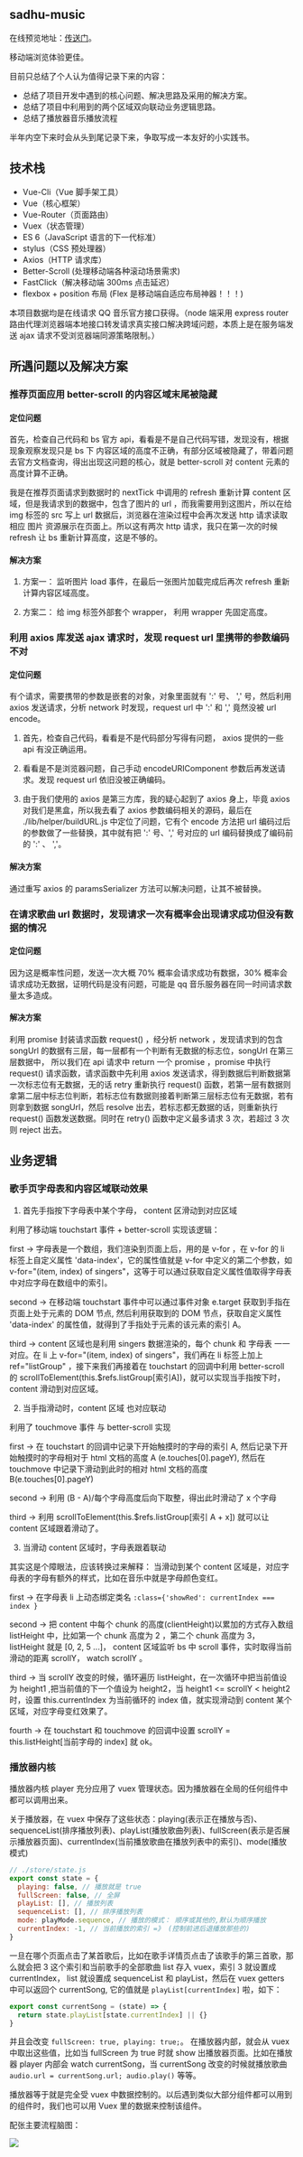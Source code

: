 ## sadhu-music
在线预览地址：[传送门](http://ptuyxr.cn/music/)。

移动端浏览体验更佳。

目前只总结了个人认为值得记录下来的内容：

- 总结了项目开发中遇到的核心问题、解决思路及采用的解决方案。
- 总结了项目中利用到的两个区域双向联动业务逻辑思路。
- 总结了播放器音乐播放流程

半年内空下来时会从头到尾记录下来，争取写成一本友好的小实践书。

## 技术栈
- Vue-Cli（Vue 脚手架工具）
- Vue（核心框架）
- Vue-Router（页面路由）
- Vuex（状态管理）
- ES 6（JavaScript 语言的下一代标准）
- stylus（CSS 预处理器）
- Axios（HTTP 请求库）
- Better-Scroll (处理移动端各种滚动场景需求)
- FastClick（解决移动端 300ms 点击延迟）
- flexbox + position 布局 (Flex 是移动端自适应布局神器！！！)

本项目数据均是在线请求 QQ 音乐官方接口获得。（node 端采用 express router 路由代理浏览器端本地接口转发请求真实接口解决跨域问题，本质上是在服务端发送 ajax 请求不受浏览器端同源策略限制。）

## 所遇问题以及解决方案
### 推荐页面应用 better-scroll 的内容区域末尾被隐藏
#### 定位问题

首先，检查自己代码和 bs 官方 api，看看是不是自己代码写错，发现没有，根据现象观察发现只是 bs 下 内容区域的高度不正确，有部分区域被隐藏了，带着问题去官方文档查询，得出出现这问题的核心，就是 better-scroll 对 content 元素的高度计算不正确。

我是在推荐页面请求到数据时的 nextTick 中调用的 refresh 重新计算 content 区域，但是我请求到的数据中，包含了图片的 url ，而我需要用到这图片，所以在给 img 标签的 src 写上 url 数据后，浏览器在渲染过程中会再次发送 http 请求读取相应 图片 资源展示在页面上。所以这有两次 http 请求，我只在第一次的时候 refresh 让 bs 重新计算高度，这是不够的。

#### 解决方案
1. 方案一： 监听图片 load 事件，在最后一张图片加载完成后再次 refresh 重新计算内容区域高度。

2. 方案二： 给 img 标签外部套个 wrapper， 利用 wrapper 先固定高度。

### 利用 axios 库发送 ajax 请求时，发现 request url 里携带的参数编码不对
#### 定位问题
有个请求，需要携带的参数是嵌套的对象，对象里面就有 ':' 号、 ',' 号，然后利用 axios 发送请求，分析 network 时发现，request url 中 ':' 和 ',' 竟然没被 url encode。

1. 首先，检查自己代码，看看是不是代码部分写得有问题， axios 提供的一些 api 有没正确运用。

2. 看看是不是浏览器问题，自己手动 encodeURIComponent 参数后再发送请求。发现 request url 依旧没被正确编码。

3. 由于我们使用的 axios 是第三方库，我的疑心起到了 axios 身上，毕竟 axios 对我们是黑盒，所以我去看了 axios 参数编码相关的源码，最后在 ./lib/helper/buildURL.js 中定位了问题，它有个 encode 方法把 url 编码过后的参数做了一些替换，其中就有把 ':' 号、',' 号对应的 url 编码替换成了编码前的 ':' 、 ','。

#### 解决方案
通过重写 axios 的 paramsSerializer 方法可以解决问题，让其不被替换。

### 在请求歌曲 url 数据时，发现请求一次有概率会出现请求成功但没有数据的情况
#### 定位问题
因为这是概率性问题，发送一次大概 70% 概率会请求成功有数据，30% 概率会请求成功无数据，证明代码是没有问题，可能是 qq 音乐服务器在同一时间请求数量太多造成。

#### 解决方案
利用 promise 封装请求函数 request() ，经分析 network ，发现请求到的包含 songUrl 的数据有三层，每一层都有一个判断有无数据的标志位，songUrl 在第三层数据中，
所以我们在 api 请求中 return 一个 promise ，promise 中执行 request() 请求函数，请求函数中先利用 axios 发送请求，得到数据后判断数据第一次标志位有无数据，无的话 retry 重新执行 request() 函数，若第一层有数据则拿第二层中标志位判断，若标志位有数据则接着判断第三层标志位有无数据，若有则拿到数据 songUrl，然后 resolve 出去，若标志都无数据的话，则重新执行 request() 函数发送数据。同时在 retry() 函数中定义最多请求 3 次，若超过 3 次 则 reject 出去。

## 业务逻辑

### 歌手页字母表和内容区域联动效果

1. 首先手指按下字母表中某个字母， content 区滑动到对应区域

利用了移动端 touchstart 事件 + better-scroll 实现该逻辑： 

first -> 字母表是一个数组，我们渲染到页面上后，用的是 v-for ，在 v-for 的 li 标签上自定义属性 'data-index'，它的属性值就是 v-for 中定义的第二个参数，如 v-for="(item, index) of singers"，这等于可以通过获取自定义属性值取得字母表中对应字母在数组中的索引。

second -> 在移动端 touchstart 事件中可以通过事件对象 e.target 获取到手指在页面上处于元素的 DOM 节点, 然后利用获取到的 DOM 节点，获取自定义属性 'data-index' 的属性值，就得到了手指处于元素的该元素的索引 A。

third -> content 区域也是利用 singers 数据渲染的，每个 chunk 和 字母表 一一对应。在 li 上 v-for="(item, index) of singers"，我们再在 li 标签上加上 ref="listGroup" ，接下来我们再接着在 touchstart 的回调中利用 better-scroll 的 scrollToElement(this.$refs.listGroup[索引A])，就可以实现当手指按下时， content 滑动到对应区域。

2. 当手指滑动时，content 区域 也对应联动

利用了 touchmove 事件 与 better-scroll 实现

first -> 在 touchstart 的回调中记录下开始触摸时的字母的索引 A, 然后记录下开始触摸时的字母相对于 html 文档的高度 A (e.touches[0].pageY), 然后在 touchmove 中记录下滑动到此时的相对 html 文档的高度 B(e.touches[0].pageY)

second -> 利用 (B - A)/每个字母高度后向下取整，得出此时滑动了 x 个字母

third -> 利用 scrollToElement(this.$refs.listGroup[索引 A + x]) 就可以让 content 区域跟着滑动了。

3. 当滑动 content 区域时，字母表跟着联动

其实这是个障眼法，应该转换过来解释： 当滑动到某个 content 区域是，对应字母表的字母有额外的样式，比如在音乐中就是字母颜色变红。

first -> 在字母表 li 上动态绑定类名 `:class={'showRed': currentIndex === index }`

second -> 把 content 中每个 chunk 的高度(clientHeight)以累加的方式存入数组 listHeight 中，比如第一个 chunk 高度为 2 ，第二个 chunk 高度为 3，listHeight 就是 [0, 2, 5 ...]， content 区域监听 bs 中 scroll 事件，实时取得当前滑动的距离 scrollY， watch scrollY 。

third -> 当 scrollY 改变的时候，循环遍历 listHeight，在一次循环中把当前值设为 height1 ,把当前值的下一个值设为 height2，当 height1 <= scrollY < height2 时，设置 this.currentIndex 为当前循环的 index 值，就实现滑动到 content 某个区域，对应字母变红效果了。

fourth -> 在 touchstart 和 touchmove 的回调中设置 scrollY = this.listHeight[当前字母的 index] 就 ok。

### 播放器内核

播放器内核 player 充分应用了 vuex 管理状态。因为播放器在全局的任何组件中都可以调用出来。

关于播放器，在 vuex 中保存了这些状态：playing(表示正在播放与否)、sequenceList(排序播放列表)、playList(播放歌曲列表)、fullScreen(表示是否展示播放器页面)、currentIndex(当前播放歌曲在播放列表中的索引)、mode(播放模式)

```js
// ./store/state.js
export const state = {
  playing: false, // 播放就是 true
  fullScreen: false, // 全屏
  playList: [], // 播放列表
  sequenceList: [], // 排序播放列表
  mode: playMode.sequence, // 播放的模式： 顺序或其他的,默认为顺序播放
  currentIndex: -1, // 当前播放的索引 =》 (控制前进后退播放那些的)
}
```

一旦在哪个页面点击了某首歌后，比如在歌手详情页点击了该歌手的第三首歌，那么就会把 3 这个索引和当前歌手的全部歌曲 list 存入 vuex，索引 3 就设置成 currentIndex， list 就设置成 sequenceList 和 playList，然后在 vuex getters 中可以返回个 currentSong, 它的值就是 `playList[currentIndex]` 啦，如下：

```js
export const currentSong = (state) => {
  return state.playList[state.currentIndex] || {}
}
```
并且会改变 `fullScreen: true, playing: true;`。 在播放器内部，就会从 vuex 中取出这些值，比如当 fullScreen 为 true 时就 show 出播放器页面。比如在播放器 player 内部会 watch currentSong，当 currentSong 改变的时候就播放歌曲 `audio.url = currentSong.url; audio.play()` 等等。

播放器等于就是完全受 vuex 中数据控制的。以后遇到类似大部分组件都可以用到的组件时，我们也可以用 Vuex 里的数据来控制该组件。

配张主要流程脑图：

![](https://user-gold-cdn.xitu.io/2019/10/13/16dc5a2d57533f4a?w=1336&h=1190&f=png&s=252533)


